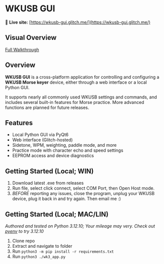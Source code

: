 # WKUSB GUI

🔗 **Live site:** [https://wkusb-gui.glitch.me/](https://wkusb-gui.glitch.me/)

## Visual Overview
[Full Walkthrough](https://somber.wistia.com/medias/tcwperoit9)

## Overview

**WKUSB GUI** is a cross-platform application for controlling and configuring a **WKUSB Morse keyer** device, either through a web interface or a local Python GUI.

It supports nearly all commonly used WKUSB settings and commands, and includes several built-in features for Morse practice. More advanced functions are planned for future releases.

## Features

- Local Python GUI via PyQt6
- Web interface (Glitch-hosted)
- Sidetone, WPM, weighting, paddle mode, and more
- Practice mode with character echo and speed settings
- EEPROM access and device diagnostics

## Getting Started (Local; WIN)

1. Download latest .exe from releases
2. Run file, select click connect, select COM Port, then Open Host mode.
3. *BEFORE* reporting any issues, close the program, unplug your WKUSB device, plug it back in and try again. Then email me :)

## Getting Started (Local; MAC/LIN)
_Authored and tested on Python 3.12.10; Your mileage may very. Check out [pyenv](https://github.com/pyenv/pyenv) to try 3.12.10_
1. Clone repo
2. Extract and navigate to folder
3. Run `python3 -m pip install -r requirements.txt`
4. Run `python3 ./wk3_app.py`
